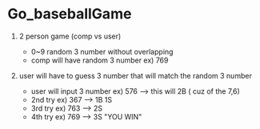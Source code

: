 # Go_baseballGame

1. 2 person game (comp vs user)

   - 0~9 random 3 number without overlapping
   - comp will have random 3 number ex) 769

2. user will have to guess 3 number that will match the random 3 number

   - user will input 3 number ex) 576 —> this will 2B ( cuz of the 7,6)
   - 2nd try ex) 367 —> 1B 1S
   - 3rd try ex) 763 —> 2S
   - 4th try ex) 769 —> 3S "YOU WIN"
